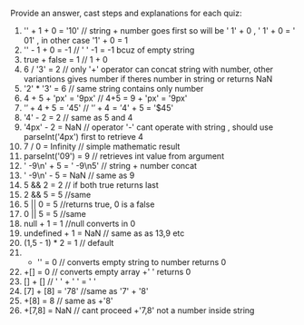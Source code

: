 Provide an answer, cast steps and explanations for each quiz:
1.	'' + 1 + 0 = '10' // string + number goes first so will be ' 1' + 0 , ' 1' + 0 = ' 01' , in other case '1' + 0 = 1
2.	'' - 1 + 0 = -1 // ' ' -1 = -1 bcuz of empty string
3.	true + false = 1 // 1 + 0
4.	6 / '3' = 2 // only '+' operator can concat string with number, other variantions gives number if theres number in string or returns NaN
5.	'2' * '3' = 6 // same string contains only number
6.	4 + 5 + 'px' = '9px' // 4+5 = 9 + 'px' = '9px'
7.	'$' + 4 + 5 = '$45' // '$'+ 4 = '$4' + 5 = '$45'
8.	'4' - 2 = 2 // same as 5 and 4
9.	'4px' - 2 = NaN  // operator '-' cant operate with string , should use parseInt('4px') first to retrieve 4
10.	7 / 0 = Infinity // simple mathematic result
11.	parseInt('09') = 9 // retrieves int value from argument
12.	'  -9\n' + 5 = '  -9\n5' // string + number concat
13.	'  -9\n' - 5 = NaN // same as 9
14.	5 && 2 = 2 // if both true returns last
15.	2 && 5 = 5 //same
16.	5 || 0 = 5 //returns true, 0 is a false
17.	0 || 5 = 5 //same
18.	null + 1 = 1 //null converts in 0
19.	undefined + 1 = NaN // same as as 13,9 etc
20.	(1,5 - 1) * 2 = 1 // default
21.	+ '' = 0 // converts empty string to number returns 0
22.	+[] = 0 // converts empty array +' ' returns 0
23.	[] + [] // ' ' + ' ' = ' '
24.	[7] + [8] = '78' //same as '7' + '8'
25.	+[8] = 8 // same as +'8'
26.	+[7,8] = NaN // cant proceed +'7,8' not a number inside string

